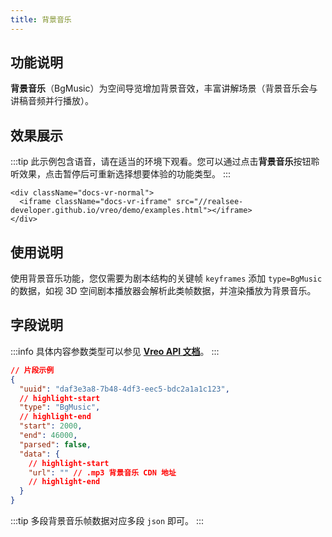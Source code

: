```yaml
---
title: 背景音乐
---
```


## 功能说明

**背景音乐**（BgMusic）为空间导览增加背景音效，丰富讲解场景（背景音乐会与讲稿音频并行播放）。

## 效果展示

:::tip
此示例包含语音，请在适当的环境下观看。您可以通过点击**背景音乐**按钮聆听效果，点击暂停后可重新选择想要体验的功能类型。
:::

```mdx-code-block
<div className="docs-vr-normal">
  <iframe className="docs-vr-iframe" src="//realsee-developer.github.io/vreo/demo/examples.html"></iframe>
</div>
```

## 使用说明

使用背景音乐功能，您仅需要为剧本结构的关键帧 `keyframes` 添加 `type=BgMusic` 的数据，如视 3D 空间剧本播放器会解析此类帧数据，并渲染播放为背景音乐。

## 字段说明

:::info
具体内容参数类型可以参见 [**Vreo API 文档**](https://realsee-developer.github.io/vreo/modules/Player.html#BgMusicData)。
:::

```json title="背景音乐类型数据样例"
// 片段示例
{
  "uuid": "daf3e3a8-7b48-4df3-eec5-bdc2a1a1c123",
  // highlight-start
  "type": "BgMusic",
  // highlight-end
  "start": 2000,
  "end": 46000,
  "parsed": false,
  "data": {
    // highlight-start
    "url": "" // .mp3 背景音乐 CDN 地址
    // highlight-end
  }
}
```

:::tip
多段背景音乐帧数据对应多段 `json` 即可。
:::

